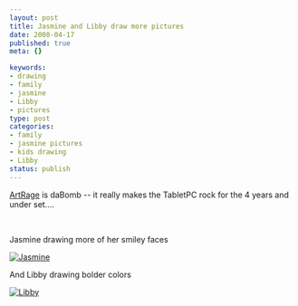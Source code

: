 ```yaml
--- 
layout: post
title: Jasmine and Libby draw more pictures
date: 2008-04-17
published: true
meta: {}

keywords: 
- drawing
- family
- jasmine
- Libby
- pictures
type: post
categories: 
- family
- jasmine pictures
- kids drawing
- Libby
status: publish
---
```



[ArtRage](http://www.ambientdesign.com/artrage.html) is daBomb -- it really makes the TabletPC rock for the 4 years and under set....



 



Jasmine drawing more of her smiley faces

 [![Jasmine](http://media.eick.us/2011/05/2375262687_9563809c15.jpg)](http://www.flickr.com/photos/andreweick/2375262687/ "Jasmine by AndrewEick, on Flickr")

And Libby drawing bolder colors

 [![Libby](http://media.eick.us/2011/05/2375262533_a8e4fd57c4.jpg)](http://www.flickr.com/photos/andreweick/2375262533/ "Libby by AndrewEick, on Flickr")
